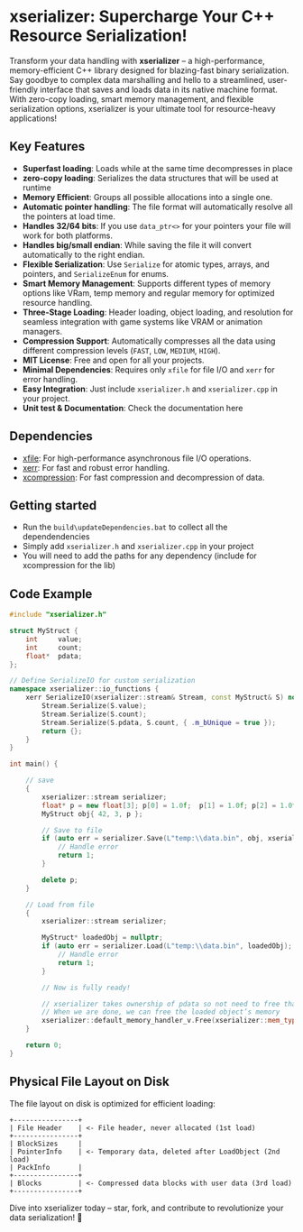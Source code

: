 ﻿# xserializer: Supercharge Your C++ Resource Serialization!

Transform your data handling with **xserializer** – a high-performance, memory-efficient C++ library designed for blazing-fast 
binary serialization. Say goodbye to complex data marshalling and hello to a streamlined, user-friendly interface that saves 
and loads data in its native machine format. With zero-copy loading, smart memory management, and flexible serialization options, 
xserializer is your ultimate tool for resource-heavy applications!

## Key Features

- **Superfast loading**: Loads while at the same time decompresses in place
- **zero-copy loading**: Serializes the data structures that will be used at runtime 
- **Memory Efficient**: Groups all possible allocations into a single one.
- **Automatic pointer handling**: The file format will automatically resolve all the pointers at load time.
- **Handles 32/64 bits**: If you use ```data_ptr<>``` for your pointers your file will work for both platforms.
- **Handles big/small endian**: While saving the file it will convert automatically to the right endian.
- **Flexible Serialization**: Use `Serialize` for atomic types, arrays, and pointers, and `SerializeEnum` for enums.
- **Smart Memory Management**: Supports different types of memory options like VRam, temp memory and regular memory for optimized resource handling.
- **Three-Stage Loading**: Header loading, object loading, and resolution for seamless integration with game systems like VRAM or animation managers.
- **Compression Support**: Automatically compresses all the data using different compression levels (`FAST`, `LOW`, `MEDIUM`, `HIGH`).
- **MIT License**: Free and open for all your projects.
- **Minimal Dependencies**: Requires only `xfile` for file I/O and `xerr` for error handling.
- **Easy Integration**: Just include `xserializer.h` and `xserializer.cpp` in your project.
- **Unit test & Documentation**: Check the documentation here

## Dependencies

- [xfile](https://github.com/LIONant-depot/xfile): For high-performance asynchronous file I/O operations.
- [xerr](https://github.com/LIONant-depot/xerr): For fast and robust error handling.
- [xcompression](https://github.com/LIONant-depot/xcompression): For fast compression and decompression of data.

## Getting started

- Run the ```build\updateDependencies.bat``` to collect all the dependendencies
- Simply add ```xserializer.h``` and ```xserializer.cpp``` in your project
- You will need to add the paths for any dependency (include for xcompression for the lib)


## Code Example

```cpp
#include "xserializer.h"

struct MyStruct {
    int     value;
    int     count;
    float*  pdata;
};

// Define SerializeIO for custom serialization
namespace xserializer::io_functions {
    xerr SerializeIO(xserializer::stream& Stream, const MyStruct& S) noexcept {
        Stream.Serialize(S.value);
        Stream.Serialize(S.count);
        Stream.Serialize(S.pdata, S.count, { .m_bUnique = true });
        return {};
    }
}

int main() {

    // save
    {
        xserializer::stream serializer;
        float* p = new float[3]; p[0] = 1.0f;  p[1] = 1.0f; p[2] = 1.0f;
        MyStruct obj{ 42, 3, p };

        // Save to file
        if (auto err = serializer.Save(L"temp:\\data.bin", obj, xserializer::compression_level::MEDIUM); err) {
            // Handle error
            return 1;
        }

        delete p;
    }

    // Load from file
    {
        xserializer::stream serializer;

        MyStruct* loadedObj = nullptr;
        if (auto err = serializer.Load(L"temp:\\data.bin", loadedObj); err) {
            // Handle error
            return 1;
        }

        // Now is fully ready!

        // xserializer takes ownership of pdata so not need to free that
        // When we are done, we can free the loaded object’s memory
        xserializer::default_memory_handler_v.Free(xserializer::mem_type{ .m_bUnique = true}, loadedObj );
    }

    return 0;
}
```

## Physical File Layout on Disk

The file layout on disk is optimized for efficient loading:

```plaintext
+----------------+
| File Header    | <- File header, never allocated (1st load)
+----------------+
| BlockSizes     |
| PointerInfo    | <- Temporary data, deleted after LoadObject (2nd load)
| PackInfo       |
+----------------+
| Blocks         | <- Compressed data blocks with user data (3rd load)
+----------------+
```

Dive into xserializer today – star, fork, and contribute to revolutionize your data serialization! 🚀
